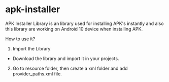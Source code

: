 # apk-installer

APK Installer Library is an library used for installing APK's instantly and also this library are working on Android 10 device when installing APK.

How to use it?

1. Import the Library
* Download the library and import it in your projects.

2. Go to resource folder, then create a xml folder and add provider_paths.xml file.

</Test>

